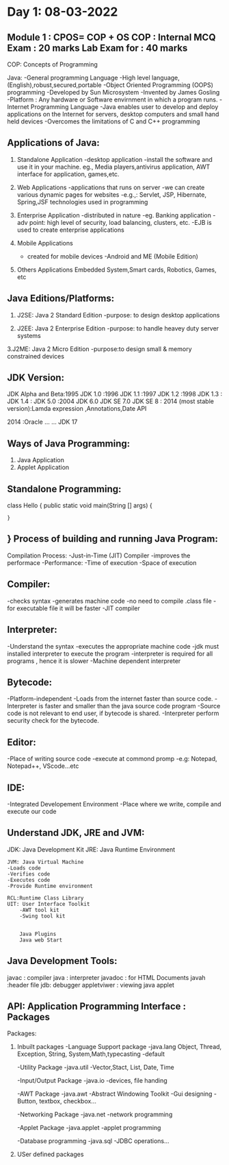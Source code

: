 
Day 1: 08-03-2022
======================
Module 1 : CPOS= COP + OS
COP :
 Internal MCQ Exam : 20 marks
 Lab Exam for : 40 marks
 -------------------------------
 
 COP: Concepts of Programming
 
 Java:
 -General  programming Language
 -High level language,(English),robust,secured,portable
 -Object Oriented Programming (OOPS) programming
 -Developed by Sun Microsystem
 -Invented by James Gosling
 -Platform : Any hardware or Software envirnment in which a program runs.
 -Internet Programming Language
 -Java enables user to develop and deploy applications
 on the Internet for servers, desktop computers and small hand held devices
 -Overcomes the limitations of C and C++ programming
 
 Applications of Java:
 ----------------------
 1. Standalone Application
	-desktop application
	-install the software and use it in your machine.
	eg., Media players,antivirus application, AWT interface for application,
	games,etc.
	
2. Web Applications
	-applications that runs on server
	-we can create various dynamic pages for websites
	-e.g.,: Servlet, JSP, Hibernate, Spring,JSF technologies used in programming
	
3. Enterprise Application
	-distributed in nature
	-eg. Banking application
	-adv point: high level of security, load balancing, clusters, etc.
	-EJB is used to create enterprise applications
	
4. Mobile Applications
	- created for mobile devices
	-Android and ME (Mobile Edition)

5. Others Applications
	Embedded System,Smart cards, Robotics, Games, etc
 
 
 Java Editions/Platforms:
 -------------------------
 1. J2SE: Java 2 Standard Edition
	-purpose: to design desktop applications
	
2. J2EE: Java 2 Enterprise Edition
	-purpose: to handle heavey duty server systems
	
3.J2ME: Java 2 Micro Edition
	-purpose:to design small & memory constrained devices
 

JDK Version:
-------------
JDK Alpha and Beta:1995
JDK 1.0 :1996
JDK 1.1 :1997
JDK 1.2 :1998
JDK 1.3 :
JDK 1.4 :
JDK 5.0 :2004
JDK 6.0
JDK SE 7.0
JDK SE 8 : 2014 (most stable version):Lamda expression ,Annotations,Date API

2014 :Oracle
...
...
JDK 17


Ways of Java Programming:
--------------------------
1. Java Application
2. Applet Application

Standalone Programming:
---------------------------

class Hello
{
	public static void main(String [] args)
	{
		
	}

}
Process of building and running Java Program:
---------------------------------------------
Compilation Process:
	-Just-in-Time  (JIT) Compiler
	-improves the performace
	-Performance:
		-Time of execution
		-Space of execution
		

Compiler:
----------
-checks syntax
-generates machine code
-no need to compile .class file
-for executable file it will be faster
-JIT compiler


Interpreter:
-------------
-Understand the syntax
-executes the appropriate machine code
-jdk must installed interpreter to execute the program
-interpreter is required for all programs , hence it is slower
-Machine dependent interpreter

Bytecode:
----------
-Platform-independent
-Loads from the internet faster than source code.
-Interpreter is faster and smaller than the java source code program
-Source code is not relevant to end user, if bytecode is shared.
-Interpreter perform security check for the bytecode.

Editor: 
-------
-Place of writing source code
-execute at commond promp
-e.g: Notepad, Notepad++, VScode...etc

IDE:
-----
-Integrated Developement Environment
-Place where we write, compile and execute our code 

Understand JDK, JRE and JVM:
-----------------------------
JDK: Java Development Kit
JRE: Java Runtime Environment
	
	JVM: Java Virtual Machine
	-Loads code
	-Verifies code
	-Executes code
	-Provide Runtime environment
	
	RCL:Runtime Class Library
	UIT: User Interface Toolkit
		-AWT tool kit
		-Swing tool kit
		
		
		Java Plugins
		Java web Start
		
		


Java Development Tools:
------------------------
javac : compiler
java : interpreter
javadoc : for HTML Documents
javah :header file
jdb: debugger
appletviwer : viewing java applet


API: Application Programming Interface : Packages
----------------------------------------------------
Packages:
1. Inbuilt packages
	-Language Support package
		-java.lang
		Object, Thread, Exception, String,
		System,Math,typecasting
		-default
		
	-Utility Package
		-java.util
		-Vector,Stact, List, Date, Time
		

	-Input/Output Package
		-java.io
		-devices, file handing
		
	-AWT Package
		-java.awt
		-Abstract Windowing Toolkit
		-Gui designing
		-Button, textbox, checkbox...
		
	-Networking Package
		-java.net
		-network programming
		
	-Applet Package
		-java.applet
		-applet programming
	
	-Database programming
		-java.sql
		-JDBC operations...
	
2. USer defined packages
